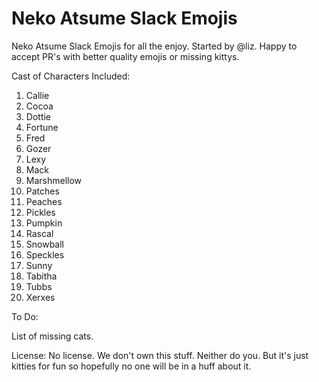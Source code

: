# Neko Atsume Slack Emojis

Neko Atsume Slack Emojis for all the enjoy.  Started by @liz.  Happy to accept PR's with better quality emojis or missing kittys.  

Cast of Characters Included:

1. Callie 
2. Cocoa
3. Dottie
4. Fortune
5. Fred
6. Gozer
7. Lexy
8. Mack
9. Marshmellow
10. Patches
11. Peaches
12. Pickles
13. Pumpkin
14. Rascal
15. Snowball
16. Speckles
17. Sunny
18. Tabitha
19. Tubbs
20. Xerxes

To Do:

List of missing cats.

License: No license.  We don't own this stuff.  Neither do you.  But it's just kitties for fun so hopefully no one will be in a huff about it.
